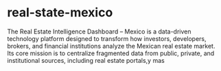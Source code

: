 # real-state-mexico
The Real Estate Intelligence Dashboard – Mexico is a data-driven technology platform designed to transform how investors, developers, brokers, and financial institutions analyze the Mexican real estate market. Its core mission is to centralize fragmented data from public, private, and institutional sources, including real estate portals,y mas 
